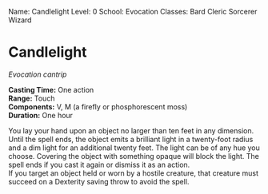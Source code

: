 Name: Candlelight
Level: 0
School: Evocation
Classes: Bard
         Cleric
         Sorcerer
         Wizard

# Candlelight 
_Evocation cantrip_ 

**Casting Time:** One action    
**Range:** Touch    
**Components:** V, M (a firefly or phosphorescent moss)    
**Duration:** One hour 

You lay your hand upon an object no larger than ten feet in any dimension. Until the spell ends, the object emits a brilliant light in a twenty-foot radius and a dim light for an additional twenty feet. The light can be of any hue you choose. Covering the object with something opaque will block the light. The spell ends if you cast it again or dismiss it as an action.    
If you target an object held or worn by a hostile creature, that creature must succeed on a Dexterity saving throw to avoid the spell.

